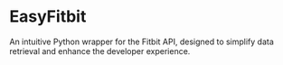 # EasyFitbit
An intuitive Python wrapper for the Fitbit API, designed to simplify data retrieval and enhance the developer experience.
